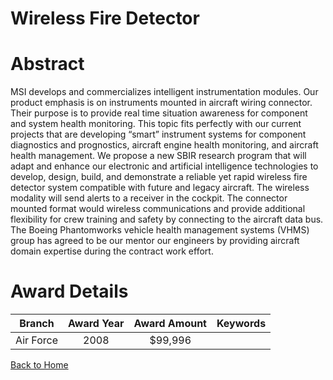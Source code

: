 
Wireless Fire Detector
======================

# Abstract


MSI develops and commercializes intelligent instrumentation modules. Our product emphasis is on instruments mounted in aircraft wiring connector. Their purpose is to provide real time situation awareness for component and system health monitoring. This topic fits perfectly with our current projects that are developing “smart” instrument systems for component diagnostics and prognostics, aircraft engine health monitoring, and aircraft health management. We propose a new SBIR research program that will adapt and enhance our electronic and artificial intelligence technologies to develop, design, build, and demonstrate a reliable yet rapid wireless fire detector system compatible with future and legacy aircraft. The wireless modality will send alerts to a receiver in the cockpit. The connector mounted format would wireless communications and provide additional flexibility for crew training and safety by connecting to the aircraft data bus.  The Boeing Phantomworks vehicle health management systems (VHMS) group has agreed to be our mentor our engineers by providing aircraft domain expertise during the contract work effort.  

# Award Details

|Branch|Award Year|Award Amount|Keywords|
| :---: | :---: | :---: | :---: |
|Air Force|2008|$99,996||
  
  


[Back to Home](https://github.com/chrischow/dod_sbir_awards/DJ/#1310)